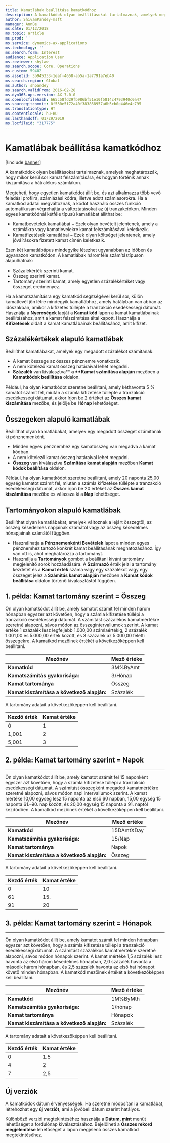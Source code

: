 ```yaml
---
title: Kamatlábak beállítása kamatkódhoz
description: A kamatkódok olyan beállításokat tartalmaznak, amelyek meghatározzák, hogy mikor kerül sor kamat felszámítására, és hogyan történik annak kiszámítása a hátralékos számlákon.
author: ShivamPandey-msft
manager: AnnBe
ms.date: 01/12/2018
ms.topic: article
ms.prod: ''
ms.service: dynamics-ax-applications
ms.technology: ''
ms.search.form: Interest
audience: Application User
ms.reviewer: shylaw
ms.search.scope: Core, Operations
ms.custom: 59402
ms.assetid: 3b945333-1eaf-4658-ab5a-1a7791a7eb40
ms.search.region: Global
ms.author: shpandey
ms.search.validFrom: 2016-02-28
ms.dyn365.ops.version: AX 7.0.0
ms.openlocfilehash: 665c58fd29fb986bf51e10f5814c4793940c0a47
ms.sourcegitcommit: 0f530e5f72a40f383868957a6b5cb0e446e4c795
ms.translationtype: HT
ms.contentlocale: hu-HU
ms.lasthandoff: 01/29/2019
ms.locfileid: "317775"
---
```

# <a name="set-up-interest-rates-for-an-interest-code"></a>Kamatlábak beállítása kamatkódhoz

[!include [banner](../includes/banner.md)]

A kamatkódok olyan beállításokat tartalmaznak, amelyek meghatározzák, hogy mikor kerül sor kamat felszámítására, és hogyan történik annak kiszámítása a hátralékos számlákon.

Megteheti, hogy egyetlen kamatkódot állít be, és azt alkalmazza több vevő feladási profilra, számlázási kódra, illetve adott számlasorokra. Ha a kamatkód adatai megváltoznak, a kódot használó összes funkció automatikusan végrehajtja a változtatásokat az új tranzakciókon. Minden egyes kamatkódnál kétféle típusú kamatlábat állíthat be:
-   Kamatbevételek kamatlábai − Ezek olyan bevételt jelentenek, amely a számlákra vagy kamatlevelekre kamat felszámításával keletkezik.
-   Kamatfizetések kamatlábai − Ezek olyan költséget jelentenek, amely jóváírásokra fizetett kamat címén keletkezik.

Ezen két kamatlábtípus mindegyike létezhet ugyanabban az időben és ugyanazon kamatkódon. A kamatlábak háromféle számítástípuson alapulhatnak:
-   Százalékérték szerinti kamat.
-   Összeg szerinti kamat.
-   Tartomány szerinti kamat, amely egyetlen százalékértéket vagy összeget eredményez.

Ha a kamatszámításra egy kamatkód segítségével kerül sor, külön kamatlevél jön létre mindegyik kamatlábhoz, amely hatályban van abban az időszakban, amikor a kifizetés túllépte a tranzakció esedékességi dátumát. Használja a **Nyereségek** lapját a **Kamat kód** lapon a kamat kamatlábainak beállításához, amit a kamat felszámítása által kapott. Használja a **Kifizetések** oldalt a kamat kamatlábainak beállításához, amit kifizet.

## <a name="interest-rates-based-on-a-percentage"></a>Százalékértékek alapuló kamatlábak
Beállíthat kamatlábakat, amelyek egy megadott százalékot számítanak.

- A kamat összege az összes pénznemre vonatkozik.
- A nem kötelező kamat összeg határaival lehet megadni.
- <strong>Százalék</strong> van kiválasztva** <strong>a **Kamat számítása alapján</strong> mezőben a <strong>Kamatkódok beállítása</strong> oldalon.

Például, ha olyan kamatkódot szeretne beállítani, amely kéthavonta 5 % kamatot számít fel, miután a számla kifizetése túllépte a tranzakció esedékességi dátumát, akkor írjon be 2 értéket az **Összes kamat kiszámítása** mezőbe, és jelölje be **Hónap** lehetőséget.

## <a name="interest-rates-based-on-amounts"></a>Összegeken alapuló kamatlábak
Beállíthat olyan kamatlábakat, amelyek egy megadott összeget számítanak ki pénznemenként.
- Minden egyes pénznemhez egy kamatösszeg van megadva a kamat kódban.
- A nem kötelező kamat összeg határaival lehet megadni.
- **Összeg** van kiválasztva **Számítása kamat alapján** mezőben **Kamat kódok beállítása** oldalon.

Például, ha olyan kamatkódot szeretne beállítani, amely 20 naponta 25,00 egység kamatot számít fel, miután a számla kifizetése túllépte a tranzakció esedékességi dátumát, akkor írjon be 20 értéket az **Összes kamat kiszámítása** mezőbe és válassza ki a **Nap** lehetőséget.

## <a name="interest-rates-based-on-ranges"></a>Tartományokon alapuló kamatlábak
Beállíthat olyan kamatlábakat, amelyek változnak a lejárt összegtől, az összeg késedelmes napjainak számától vagy az összeg késedelmes hónapjainak számától függően.
-   Használhatja a **Pénznemenkénti Bevételek** lapot a minden egyes pénznemhez tartozó konkrét kamat beállításának meghatozásához. Így van ott is, ahol meghatározza a tartományt.
-   Használja a **Tartományok** gombot a beállítani kívánt tartomány megjelenítő sorok hozzáadására. A **Származó** érték jelzi a tartomány kezdetét és a **Kamat érték** száma vagy egy százalékot vagy egy összeget jelez a **Számítás kamat alapján** mezőben a **Kamat kódok beállítása** oldalon történő kiválasztástól függően.

## <a name="example-1-interest-by-range--amount"></a>1. példa: Kamat tartomány szerint = Összeg
Ön olyan kamatkódot állít be, amely kamatot számít fel minden három hónapban egyszer azt követően, hogy a számla kifizetése túllépi a tranzakció esedékességi dátumát. A számítást százalékos kamatmértékre szeretné alapozni, sávos módon az összegintervallumok szerint. A kamat értéke 1 százalék lesz legfeljebb 1.000,00 számlaértékig, 2 százalék 1.001,00 és 5.000,00 érték között, és 3 százalék az 5.000,00 feletti összegekre. A kamatkód mezőinek értékét a következőképpen kell beállítani.

| **Mezőnév**                  | **Mező értéke** |
|---------------------------------|-----------------|
| **Kamatkód**               | 3M%ByAmt        |
| **Kamatszámítás gyakorisága:**    | 3/Hónap         |
| **Kamat tartománya**           | Összeg          |
| **Kamat kiszámítása a következő alapján:** | Százalék      |

A tartomány adatait a következőképpen kell beállítani.

| **Kezdő érték** | **Kamat értéke** |
|----------------|--------------------|
| 0              | 1                  |
| 1,001          | 2                  |
| 5,001          | 3                  |


## <a name="example-2-interest-by-range--days"></a>2. példa: Kamat tartomány szerint = Napok
--------------------------------------------------

Ön olyan kamatkódot állít be, amely kamatot számít fel 15 naponként egyszer azt követően, hogy a számla kifizetése túllépi a tranzakció esedékességi dátumát. A számítást összegként megadott kamatmértékre szeretné alapozni, sávos módon napi intervallumok szerint. A kamat mértéke 10,00 egység lesz 15 naponta az első 60 napban, 15,00 egység 15 naponta 61.–90. nap között, és 20,00 egység 15 naponta a 91. naptól kezdődően. A kamatkód mezőinek értékét a következőképpen kell beállítani.

| **Mezőnév**                  | **Mező értéke** |
|---------------------------------|-----------------|
| **Kamatkód**               | 15DAmtXDay      |
| **Kamatszámítás gyakorisága:**    | 15/Nap          |
| **Kamat tartománya**           | Napok            |
| **Kamat kiszámítása a következő alapján:** | Összeg          |

A tartomány adatait a következőképpen kell beállítani.

| **Kezdő érték** | **Kamat értéke** |
|----------------|--------------------|
| 0              | 10                 |
| 61             | 15.                 |
| 91             | 20                 |


## <a name="example-3-interest-by-range--months"></a>3. példa: Kamat tartomány szerint = Hónapok
----------------------------------------------------

Ön olyan kamatkódot állít be, amely kamatot számít fel minden hónapban egyszer azt követően, hogy a számla kifizetése túllépi a tranzakció esedékességi dátumát. A számítást százalékos kamatmértékre szeretné alapozni, sávos módon hónapok szerint. A kamat mértéke 1,5 százalék lesz havonta az első három késedelmes hónapban, 2,0 százalék havonta a második három hónapban, és 2,5 százalék havonta az első hat hónapot követő minden hónapban. A kamatkód mezőinek értékét a következőképpen kell beállítani.

| **Mezőnév**                  | **Mező értéke** |
|---------------------------------|-----------------|
| **Kamatkód**               | 1M%ByMth        |
| **Kamatszámítás gyakorisága:**    | 1/hónap         |
| **Kamat tartománya**           | Hónapok          |
| **Kamat kiszámítása a következő alapján:** | Százalék      |

A tartomány adatait a következőképpen kell beállítani.

| **Kezdő érték** | **Kamat értéke** |
|----------------|--------------------|
| 0              | 1.5                |
| 4              | 2                  |
| 7              | 2,5                |

## <a name="new-versions"></a>Új verziók
A kamatkódok dátum érvényességek. Ha szeretné módosítani a kamatlábat, létrehozhat egy **új verziót**, ami a jövőbeli dátum szerint hatályos.

Különböző verziói megtekintéséhez használja a **Dátum, mint** menüt lehetőséget a fordulónap kiválasztásához. Bejelölheti a **Összes rekord megjelenítése** lehetőséget a lapon megjelenő összes kamatkód megtekintéséhez.



